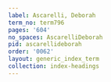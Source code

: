 ```yaml
---
label: Ascarelli, Deborah
term_no: term796
pages: '604'
no_spaces: AscarelliDeborah
pid: ascarellideborah
order: '0062'
layout: generic_index_term
collection: index-headings
---
```

